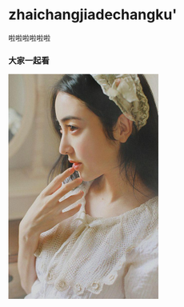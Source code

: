 # zhaichangjiadechangku'

啦啦啦啦啦啦
### 大家一起看
<img src='https://github.com/zptHy/zhaichangjiadechangku/blob/master/72.jpg' width="300" />
